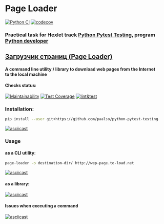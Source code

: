# Page Loader

[![Python CI](https://github.com/paalso/python-pytest-testing-project-79/actions/workflows/ci.yml/badge.svg)](https://github.com/paalso/python-pytest-testing-project-79/actions/workflows/ci.yml)
[![codecov](https://codecov.io/gh/paalso/python-pytest-testing-project-79/graph/badge.svg?token=hqXpd2u08R)](https://codecov.io/gh/paalso/python-pytest-testing-project-79)

<!--
[![Actions Status](https://github.com/paalso/python-pytest-testing-project-79/actions/workflows/hexlet-check.yml/badge.svg)](https://github.com/paalso/python-pytest-testing-project-79/actions)
-->

### Practical task for Hexlet track [Python Pytest Testing](https://ru.hexlet.io/programs/python-pytest-testing), program [Python developer](https://ru.hexlet.io/programs/python)

## [Загрузчик страниц (Page Loader)](https://ru.hexlet.io/programs/python-pytest-testing/projects/79)

#### A command line utility / library to download web pages from the Internet to the local machine

#### Checks status:
[![Maintainability](https://api.codeclimate.com/v1/badges/9d3fdbfa648873809ba9/maintainability)](https://codeclimate.com/github/paalso/python-pytest-testing-project-79/maintainability) 
[![Test Coverage](https://api.codeclimate.com/v1/badges/9d3fdbfa648873809ba9/test_coverage)](https://codeclimate.com/github/paalso/python-pytest-testing-project-79/test_coverage) [![lint&test](https://github.com/paalso/python-pytest-testing-project-79/actions/workflows/lint-test.yml/badge.svg)](https://github.com/paalso/python-pytest-testing-project-79/actions/workflows/lint-test.yml)

### Installation:

```sh
pip install --user git+https://github.com/paalso/python-pytest-testing-project-79
```
[![asciicast](https://asciinema.org/a/CpeBH68bFvohus5CHH5QRpeqi.svg)](https://asciinema.org/a/CpeBH68bFvohus5CHH5QRpeqi)

### Usage
#### as a CLI utility:

```sh
page-loader -o destination-dir/ http://wep-page.to-load.net
```

[![asciicast](https://asciinema.org/a/ZLnNMqWbyZiv9PZk4Ah6aKVWk.svg)](https://asciinema.org/a/ZLnNMqWbyZiv9PZk4Ah6aKVWk)

#### as a library:
[![asciicast](https://asciinema.org/a/3QMRNZdH3TIxQHu1HpZcPDUuX.svg)](https://asciinema.org/a/3QMRNZdH3TIxQHu1HpZcPDUuX)

#### Issues when executing a command
[![asciicast](https://asciinema.org/a/ccNRal9WpxJ9kV13wcvtVZHbg.svg)](https://asciinema.org/a/ccNRal9WpxJ9kV13wcvtVZHbg)
